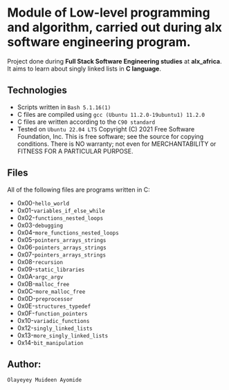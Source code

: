 # Module of Low-level programming and algorithm, carried out during alx software engineering program.
Project done during **Full Stack Software Engineering studies** at **alx_africa**. It aims to learn about singly linked lists in **C language**.

## Technologies
* Scripts written in `Bash 5.1.16(1)`
* C files are compiled using `gcc (Ubuntu 11.2.0-19ubuntu1) 11.2.0`
* C files are written according to the `C90 standard`
* Tested on `Ubuntu 22.04 LTS`
Copyright (C) 2021 Free Software Foundation, Inc.
This is free software; see the source for copying conditions.  There is NO
warranty; not even for MERCHANTABILITY or FITNESS FOR A PARTICULAR PURPOSE.


## Files
All of the following files are programs written in C:
* 0x00-`hello_world`
* 0x01-`variables_if_else_while`
* 0x02-`functions_nested_loops`
* 0x03-`debugging`
* 0x04-`more_functions_nested_loops`
* 0x05-`pointers_arrays_strings`
* 0x06-`pointers_arrays_strings`
* 0x07-`pointers_arrays_strings`
* 0x08-`recursion`
* 0x09-`static_libraries`
* 0x0A-`argc_argv`
* 0x0B-`malloc_free`
* 0x0C-`more_malloc_free`
* 0x0D-`preprocessor`
* 0x0E-`structures_typedef`
* 0x0F-`function_pointers`
* 0x10-`variadic_functions`
* 0x12-`singly_linked_lists`
* 0x13-`more_singly_linked_lists`
* 0x14-`bit_manipulation`

## Author: 
`Olayeyey Muideen Ayomide`
